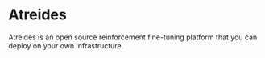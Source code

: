 # Atreides
Atreides is an open source reinforcement fine-tuning platform that you can deploy on your own infrastructure.
